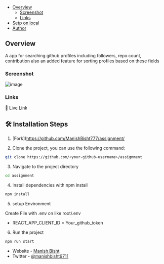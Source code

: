 - [Overview](#overview)
  - [Screenshot](#screenshot)
  - [Links](#links)
- [Setp on local](#setup)
- [Author](#author)

## Overview

A app for searching github profiles including followers, repo count, contribution also an added feature for sorting profiles based on these fields

### Screenshot
![image](https://user-images.githubusercontent.com/89926834/201391761-8c703e25-76ca-4621-bfce-74a4d5d55006.png)


### Links

🥰 [Live Link](https://gitubprofiles.netlify.app/)


## 🛠️ Installation Steps

1. [Fork](https://github.com/ManishBisht777/assignment/

2. Clone the project, you can use the following command:

```bash
git clone https://github.com/<your-github-username>/assignment
```

3. Navigate to the project directory

```bash
cd assignment
```

4. Install dependencies with npm install

```bash
npm install
```

5. setup Environment

Create File with .env on like root/.env

- REACT_APP_CLIENT_ID = Your_github_token


6. Run the project

```bash
npm run start
```

- Website - [Manish Bisht](https://bisht-dev.netlify.app)
- Twitter - [@manishbisht9711](https://www.twitter.com/manishbisht9711)

